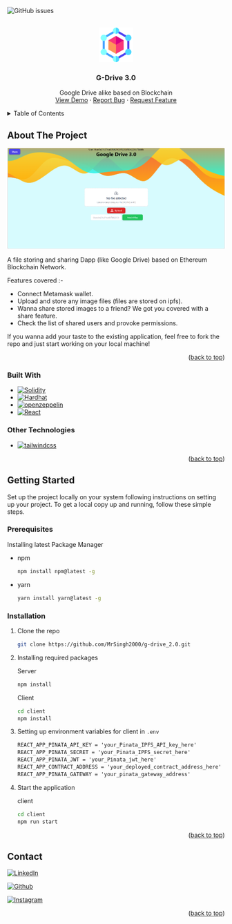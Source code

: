 <a name="readme-top"></a>

![GitHub issues](https://img.shields.io/github/issues/mrsingh2000/g-drive_2.0)

<!-- PROJECT LOGO -->
<br />
<div align="center">
  <a href="https://github.com/MrSingh2000/insta_clone">
    <img src="./readme/logo.png" alt="Logo" width="80" height="80">
  </a>

  <h3 align="center">G-Drive 3.0</h3>

  <p align="center">
    Google Drive alike based on Blockchain
    <br />
    <a href="https://gdrive3.netlify.app/">View Demo</a>
    ·
    <a href="https://github.com/MrSingh2000/g-drive_2.0/issues">Report Bug</a>
    ·
    <a href="https://github.com/MrSingh2000/g-drive_2.0/issues">Request Feature</a>
  </p>
</div>

<!-- TABLE OF CONTENTS -->
<details>
  <summary>Table of Contents</summary>
  <ol>
    <li>
      <a href="#about-the-project">About The Project</a>
      <ul>
        <li><a href="#built-with">Built With</a></li>
      </ul>
    </li>
    <li>
      <a href="#getting-started">Getting Started</a>
      <ul>
        <li><a href="#prerequisites">Prerequisites</a></li>
        <li><a href="#installation">Installation</a></li>
      </ul>
    </li>
    <li><a href="#contact">Contact</a></li>
  </ol>
</details>

<!-- ABOUT THE PROJECT -->

## About The Project

<a href="https://gdrive3.netlify.app/">
<img src="./readme/1.png" alt="drawing"/>
</a>

A file storing and sharing Dapp (like Google Drive) based on Ethereum Blockchain Network.

Features covered :-

- Connect Metamask wallet.
- Upload and store any image files (files are stored on ipfs).
- Wanna share stored images to a friend? We got you covered with a share feature.
- Check the list of shared users and provoke permissions.

If you wanna add your taste to the existing application, feel free to fork the repo and just start working on your local machine!

<p align="right">(<a href="#readme-top">back to top</a>)</p>

### Built With
<!-- Solidity, Hardhat, Openzepplin, React Tailwind-->

- [![Solidity](https://img.shields.io/badge/Solidity-gray?style=for-the-badge&logo=Solidity&logoColor=white&link=https://docs.soliditylang.org/)](https://docs.soliditylang.org/)
- [![Hardhat](https://img.shields.io/badge/Hardhat-yellow?style=for-the-badge&logo=Hardhat&link=https://hardhat.org/)](https://hardhat.org/)
- [![openzeppelin](https://img.shields.io/badge/openzeppelin-sky?style=for-the-badge&logo=openzeppelin&link=https://www.openzeppelin.com/)](https://www.openzeppelin.com/)
- [![React](https://img.shields.io/badge/React-red?style=for-the-badge&logo=React&link=https://reactjs.org/)](https://reactjs.org/)

### Other Technologies

- [![tailwindcss](https://img.shields.io/badge/tailwindcss-skyblue?style=for-the-badge&logo=tailwindcss&logoColor=white&link=https://tailwindcss.com/)](https://tailwindcss.com/)

<p align="right">(<a href="#readme-top">back to top</a>)</p>

<!-- GETTING STARTED -->

## Getting Started

Set up the project locally on your system following instructions on setting up your project.
To get a local copy up and running, follow these simple steps.

### Prerequisites

Installing latest Package Manager

- npm
  ```sh
  npm install npm@latest -g
  ```
- yarn
  ```sh
  yarn install yarn@latest -g
  ```

### Installation

1. Clone the repo
   ```sh
   git clone https://github.com/MrSingh2000/g-drive_2.0.git
   ```
2. Installing required packages
    
   Server 
   ```sh
   npm install
   ```
   Client 
   ```sh
   cd client
   npm install
   ```

3. Setting up environment variables for client in `.env`
   ```txt
   REACT_APP_PINATA_API_KEY = 'your_Pinata_IPFS_API_key_here'
   REACT_APP_PINATA_SECRET = 'your_Pinata_IPFS_secret_here'
   REACT_APP_PINATA_JWT = 'your_Pinata_jwt_here'
   REACT_APP_CONTRACT_ADDRESS = 'your_deployed_contract_address_here'
   REACT_APP_PINATA_GATEWAY = 'your_pinata_gateway_address'
   ```

4. Start the application

   client
   ```sh
   cd client
   npm run start
   ```

<p align="right">(<a href="#readme-top">back to top</a>)</p>

<!-- CONTACT -->

## Contact

[![LinkedIn](https://img.shields.io/badge/LinkedIn-blue?style=for-the-badge&logo=linkedin&link=https://www.linkedin.com/in/anshuman-singh-856991201/)](https://www.linkedin.com/in/anshuman-singh-856991201/)

[![Github](https://img.shields.io/badge/Github-black?style=for-the-badge&logo=github&link=https://github.com/MrSingh2000)](https://github.com/MrSingh2000)

[![Instagram](https://img.shields.io/badge/Instagram-FFF8E8?style=for-the-badge&logo=instagram&link=https://www.instagram.com/mr_singh2000/)](https://www.instagram.com/mr_singh2000/)

<p align="right">(<a href="#readme-top">back to top</a>)</p>

<!-- MARKDOWN LINKS & IMAGES -->
<!-- https://www.markdownguide.org/basic-syntax/#reference-style-links -->

[contributors-shield]: https://img.shields.io/github/contributors/MrSingh2000/weather-app-android.svg?style=for-the-badge
[contributors-url]: https://github.com/MrSingh2000/weather-app-android/graphs/contributors
[forks-shield]: https://img.shields.io/github/forks/MrSingh2000/weather-app-android.svg?style=for-the-badge
[forks-url]: https://github.com/MrSingh2000/weather-app-android/network/members
[stars-shield]: https://img.shields.io/github/stars/MrSingh2000/weather-app-android.svg?style=for-the-badge
[stars-url]: https://github.com/MrSingh2000/weather-app-android/stargazers
[issues-shield]: https://img.shields.io/github/issues/MrSingh2000/weather-app-android.svg?style=for-the-badge
[issues-url]: https://github.com/MrSingh2000/weather-app-android/issues
[license-shield]: https://img.shields.io/github/license/MrSingh2000/weather-app-android.svg?style=for-the-badge
[license-url]: https://github.com/MrSingh2000/weather-app-android/blob/master/LICENSE.txt
[linkedin-shield]: https://img.shields.io/badge/-LinkedIn-black.svg?style=for-the-badge&logo=linkedin&colorB=555
[linkedin-url]: https://linkedin.com/in/othneildrew
[product-screenshot]: readme/spash.jpg
[product-homepage]: readme/2.jpg
[native]: https://img.shields.io/badge/ReactNative-20232A?style=for-the-badge&logo=react&logoColor=61DAFB
[react.js]: https://img.shields.io/badge/React-20232A?style=for-the-badge&logo=react&logoColor=61DAFB
[react-url]: https://reactjs.org/
[native-url]: https://reactnative.dev/
